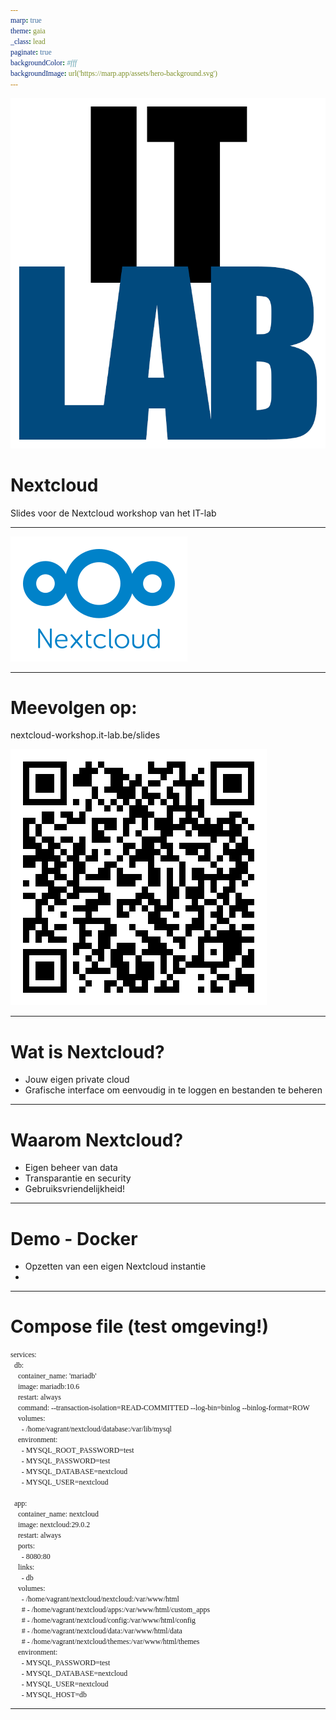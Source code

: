 ```yaml
---
marp: true
theme: gaia
_class: lead
paginate: true
backgroundColor: #fff
backgroundImage: url('https://marp.app/assets/hero-background.svg')
---
```


![bg left:40% 80%](./img/logo.png)

# **Nextcloud**

Slides voor de Nextcloud workshop van het IT-lab


---

![bg left:100% 60%](./img/logo_nextcloud_blue.svg) <!-- Plaats voor logo voor openingsslide, foefel gerust met de sizes van de bg -->

---


# Meevolgen op:

nextcloud-workshop.it-lab.be/slides <!-- URL naar de slides -->

![QR bg right contain](./img/link_qr.png) <!-- QR-code naar de slides -->

---

# Wat is Nextcloud?

- Jouw eigen private cloud
- Grafische interface om eenvoudig in te loggen en bestanden te beheren


---

# Waarom Nextcloud?

- Eigen beheer van data
- Transparantie en security
- Gebruiksvriendelijkheid!


---

# Demo - Docker

- Opzetten van een eigen Nextcloud instantie
- 

---

# Compose file (test omgeving!)


<style scoped>
code {
   font-family:  "Times New Roman", Times, serif;
   overflow-y: auto;
   max-height: 400px
}
</style>

```
services:
  db:
    container_name: 'mariadb'
    image: mariadb:10.6
    restart: always
    command: --transaction-isolation=READ-COMMITTED --log-bin=binlog --binlog-format=ROW
    volumes:
      - /home/vagrant/nextcloud/database:/var/lib/mysql
    environment:
      - MYSQL_ROOT_PASSWORD=test
      - MYSQL_PASSWORD=test
      - MYSQL_DATABASE=nextcloud
      - MYSQL_USER=nextcloud

  app:
    container_name: nextcloud
    image: nextcloud:29.0.2
    restart: always
    ports:
      - 8080:80
    links:
      - db
    volumes:
      - /home/vagrant/nextcloud/nextcloud:/var/www/html
      # - /home/vagrant/nextcloud/apps:/var/www/html/custom_apps
      # - /home/vagrant/nextcloud/config:/var/www/html/config
      # - /home/vagrant/nextcloud/data:/var/www/html/data
      # - /home/vagrant/nextcloud/themes:/var/www/html/themes
    environment:
      - MYSQL_PASSWORD=test
      - MYSQL_DATABASE=nextcloud
      - MYSQL_USER=nextcloud
      - MYSQL_HOST=db
```

---
